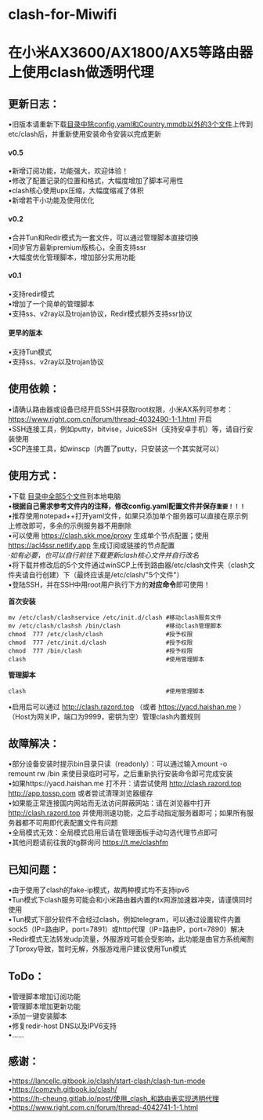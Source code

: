 # clash-for-Miwifi
在小米AX3600/AX1800/AX5等路由器上使用clash做透明代理
=====
更新日志：
--

•旧版本请重新下载[目录中除config.yaml和Country.mmdb以外的3个文件](https://github.com/juewuy/clash-for-Miwifi/tree/master/clash)上传到etc/clash后，并重新使用安装命令安装以完成更新<br>
#### v0.5
•新增订阅功能，功能强大，欢迎体验！<br>
•修改了配置记录的位置和格式，大幅度增加了脚本可用性<br>
•clash核心使用upx压缩，大幅度缩减了体积<br>
•新增若干小功能及使用优化<br>

#### v0.2
•合并Tun和Redir模式为一套文件，可以通过管理脚本直接切换<br>
•同步官方最新premium版核心，全面支持ssr<br>
•大幅度优化管理脚本，增加部分实用功能<br>

#### v0.1
•支持redir模式<br>
•增加了一个简单的管理脚本<br>
•支持ss、v2ray以及trojan协议，Redir模式额外支持ssr协议<br>

#### 更早的版本
•支持Tun模式<br>
•支持ss、v2ray以及trojan协议<br>

使用依赖：
--
•请确认路由器或设备已经开启SSH并获取root权限，小米AX系列可参考：https://www.right.com.cn/forum/thread-4032490-1-1.html 开启<br>
•SSH连接工具，例如putty，bitvise，JuiceSSH（支持安卓手机）等，请自行安装使用<br>
•SCP连接工具，如winscp（内置了putty，只安装这一个其实就可以）<br>

使用方式：
--
•下载 [目录中全部5个文件](https://github.com/juewuy/clash-for-Miwifi/tree/master/clash)到本地电脑 <br>
•**根据自己需求参考文件内的注释，修改config.yaml配置文件并保存`重要！！！`**<br>
•推荐使用notepad++打开yaml文件，如果只添加单个服务器可以直接在原示例上修改即可，多余的示例服务器不用删除<br>
•可以使用 https://clash.skk.moe/proxy 生成单个节点配置；使用 https://acl4ssr.netlify.app 生成订阅或链接的节点配置<br>
*·如有必要，也可以自行前往下载更新clash核心文件并自行改名<br>*
•将下载并修改后的5个文件通过winSCP上传到路由器/etc/clash文件夹（clash文件夹请自行创建）下（最终应该是/etc/clash/"5个文件"）<br>
•登陆SSH，并在SSH中用root用户执行下方的**对应命令**即可使用！<br>

**首次安装**
```Shell
mv /etc/clash/clashservice /etc/init.d/clash #移动clash服务文件
mv /etc/clash/clashsh /bin/clash             #移动clash管理脚本
chmod  777 /etc/clash/clash                  #授予权限
chmod  777 /etc/init.d/clash                 #授予权限
chmod  777 /bin/clash                        #授予权限
clash                                        #使用管理脚本
```
**管理脚本**
```Shell 
clash                                        #使用管理脚本
```
•启用后可以通过 http://clash.razord.top （或者 https://yacd.haishan.me ） （Host为网关IP，端口为9999，密钥为空）管理clash内置规则<br>

故障解决：
--
•部分设备安装时提示bin目录只读（readonly）：可以通过输入mount -o remount rw /bin 来使目录临时可写，之后重新执行安装命令即可完成安装<br>
•如果https://yacd.haishan.me 打不开：请尝试使用 http://clash.razord.top http://app.tossp.com  或者尝试清理浏览器缓存<br>
•如果能正常连接国内网站而无法访问屏蔽网站：请在浏览器中打开 http://clash.razord.top 并使用测速功能，之后手动指定服务器即可；如果所有服务器都不可用即代表配置文件有问题<br>
•全局模式无效：全局模式启用后请在管理面板手动勾选代理节点即可<br>
•其他问题请前往我的tg群询问 https://t.me/clashfm <br>

已知问题：
--
•由于使用了clash的fake-ip模式，故两种模式均不支持ipv6<br>
•Tun模式下clash服务可能会和小米路由器内置的tx网游加速器冲突，请谨慎同时使用<br>
•Tun模式下部分软件不会经过clash，例如telegram，可以通过设置软件内置sock5（IP=路由IP，port=7891）或http代理（IP=路由IP，port=7890）解决<br>
•Redir模式无法转发udp流量，外服游戏可能会受影响，此功能是由官方系统阉割了Tproxy导致，暂时无解，外服游戏用户建议使用Tun模式<br>

ToDo：
--
•管理脚本增加订阅功能<br>
•管理脚本增加更新功能<br>
•添加一键安装脚本<br>
•修复redir-host DNS以及IPV6支持<br>
•……<br>


感谢：
--
•https://lancellc.gitbook.io/clash/start-clash/clash-tun-mode<br>
•https://comzyh.gitbook.io/clash/<br>
•https://h-cheung.gitlab.io/post/使用_clash_和路由表实现透明代理<br>
•https://www.right.com.cn/forum/thread-4042741-1-1.html<br>

